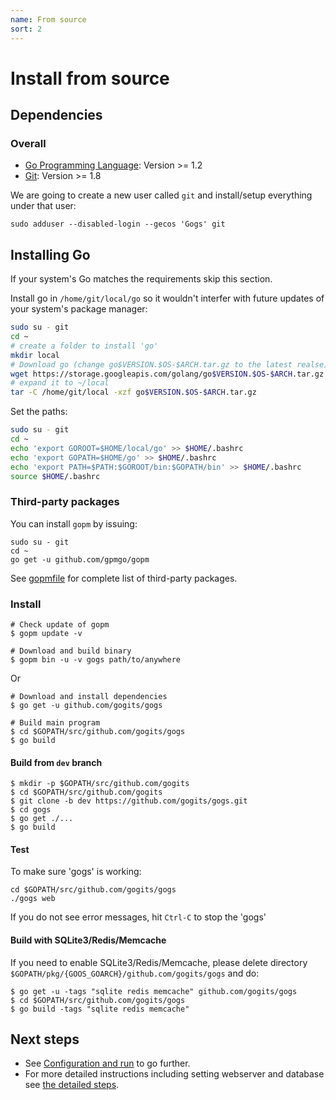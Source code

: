 ```yaml
---
name: From source
sort: 2
---
```


# Install from source

## Dependencies

### Overall

- [Go Programming Language](http://golang.org): Version >= 1.2
- [Git](http://git-scm.com): Version >= 1.8

We are going to create a new user called `git` and install/setup everything under that user:

`sudo adduser --disabled-login --gecos 'Gogs' git`

## Installing Go
If your system's Go matches the requirements skip this section.

Install go in `/home/git/local/go` so it wouldn't interfer with future updates of your system's package manager:

```bash
sudo su - git
cd ~
# create a folder to install 'go'
mkdir local
# Download go (change go$VERSION.$OS-$ARCH.tar.gz to the latest realse)
wget https://storage.googleapis.com/golang/go$VERSION.$OS-$ARCH.tar.gz
# expand it to ~/local
tar -C /home/git/local -xzf go$VERSION.$OS-$ARCH.tar.gz
```

Set the paths:

```bash
sudo su - git
cd ~
echo 'export GOROOT=$HOME/local/go' >> $HOME/.bashrc
echo 'export GOPATH=$HOME/go' >> $HOME/.bashrc
echo 'export PATH=$PATH:$GOROOT/bin:$GOPATH/bin' >> $HOME/.bashrc
source $HOME/.bashrc
```


### Third-party packages

You can install `gopm` by issuing:

```
sudo su - git
cd ~
go get -u github.com/gpmgo/gopm
```

See [gopmfile](https://github.com/gogits/gogs/blob/master/.gopmfile) for complete list of third-party packages.

### Install

```
# Check update of gopm
$ gopm update -v

# Download and build binary
$ gopm bin -u -v gogs path/to/anywhere
```

Or

```
# Download and install dependencies
$ go get -u github.com/gogits/gogs

# Build main program
$ cd $GOPATH/src/github.com/gogits/gogs
$ go build
```

#### Build from `dev` branch

```
$ mkdir -p $GOPATH/src/github.com/gogits
$ cd $GOPATH/src/github.com/gogits
$ git clone -b dev https://github.com/gogits/gogs.git
$ cd gogs
$ go get ./...
$ go build
```

#### Test
To make sure 'gogs' is working:

```
cd $GOPATH/src/github.com/gogits/gogs
./gogs web
```
If you do not see error messages, hit `Ctrl-C` to stop the 'gogs'

#### Build with SQLite3/Redis/Memcache

If you need to enable SQLite3/Redis/Memcache, please delete directory `$GOPATH/pkg/{GOOS_GOARCH}/github.com/gogits/gogs` and do:

```
$ go get -u -tags "sqlite redis memcache" github.com/gogits/gogs
$ cd $GOPATH/src/github.com/gogits/gogs
$ go build -tags "sqlite redis memcache"
```

## Next steps

- See [Configuration and run](configuration_and_run.md) to go further.
- For more detailed instructions including setting webserver and database see [the detailed steps](../advanced/configuration_for_source_builds.md).
